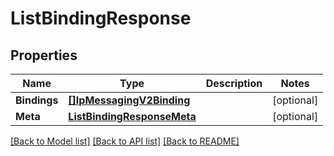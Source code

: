 # ListBindingResponse

## Properties

Name | Type | Description | Notes
------------ | ------------- | ------------- | -------------
**Bindings** | [**[]IpMessagingV2Binding**](IpMessagingV2Binding.md) |  |[optional] 
**Meta** | [**ListBindingResponseMeta**](ListBindingResponseMeta.md) |  |[optional] 

[[Back to Model list]](../README.md#documentation-for-models) [[Back to API list]](../README.md#documentation-for-api-endpoints) [[Back to README]](../README.md)


